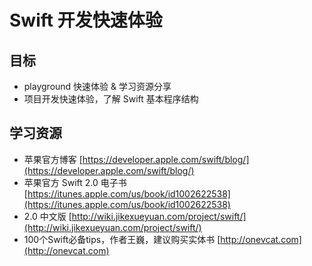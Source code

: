 # Swift 开发快速体验

## 目标

* playground 快速体验 & 学习资源分享
* 项目开发快速体验，了解 Swift 基本程序结构

## 学习资源

* 苹果官方博客 [https://developer.apple.com/swift/blog/](https://developer.apple.com/swift/blog/)
* 苹果官方 Swift 2.0 电子书 [https://itunes.apple.com/us/book/id1002622538](https://itunes.apple.com/us/book/id1002622538)
* 2.0 中文版 [http://wiki.jikexueyuan.com/project/swift/](http://wiki.jikexueyuan.com/project/swift/)
* 100个Swift必备tips，作者王巍，建议购买实体书 [http://onevcat.com](http://onevcat.com)



